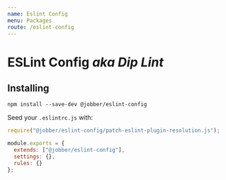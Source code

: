 ```yaml
---
name: Eslint Config
menu: Packages
route: /eslint-config
---
```


# ESLint Config _aka Dip Lint_

## Installing

`npm install --save-dev @jobber/eslint-config`

Seed your `.eslintrc.js` with:

```js
require("@jobber/eslint-config/patch-eslint-plugin-resolution.js");

module.exports = {
  extends: ["@jobber/eslint-config"],
  settings: {},
  rules: {}
};
```
